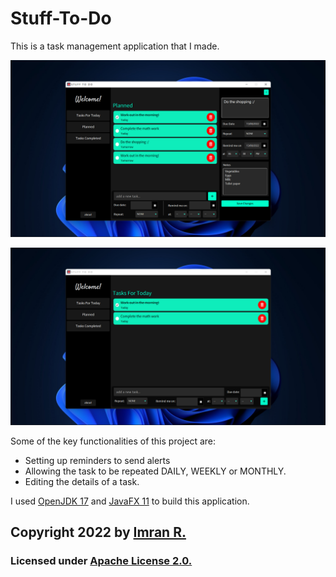 # Stuff-To-Do

This is a task management application that I made. 

![](https://github.com/imran-2003/Stuff-To-Do/blob/main/screenshots/1.png)

![](https://github.com/imran-2003/Stuff-To-Do/blob/main/screenshots/2.png)

Some of the key functionalities of this project are:
- Setting up reminders to send alerts 
- Allowing the task to be repeated DAILY, WEEKLY or MONTHLY.
- Editing the details of a task.

I used [OpenJDK 17](https://openjdk.org/projects/jdk/17/) and [JavaFX 11](https://openjfx.io/) to build this application.

## **Copyright 2022** by [Imran R.](https://github.com/imran-2003)

### Licensed under [Apache License 2.0.](https://github.com/imran-2003/Stuff-To-Do/blob/main/LICENSE)
